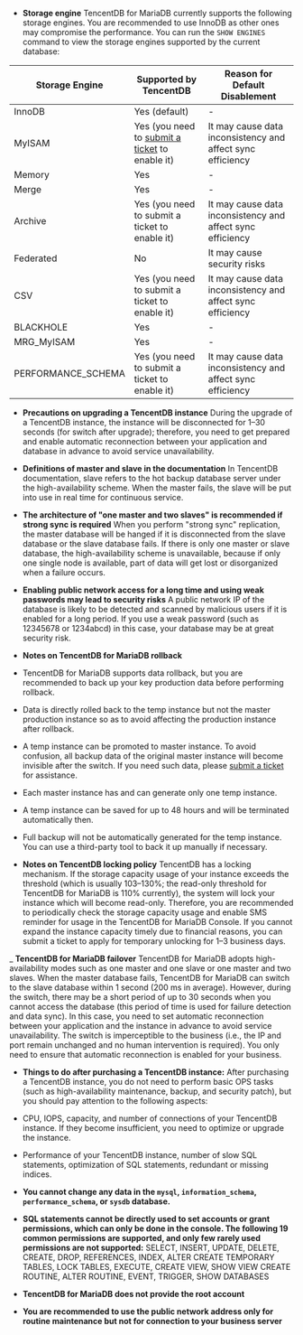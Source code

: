 - **Storage engine**
TencentDB for MariaDB currently supports the following storage engines. You are recommended to use InnoDB as other ones may compromise the performance. You can run the `SHOW ENGINES` command to view the storage engines supported by the current database:

| Storage Engine | Supported by TencentDB | Reason for Default Disablement |
| ------------------ | ------------------ | ---------------------------------- |
| InnoDB | Yes (default) | - |
| MyISAM | Yes (you need to [submit a ticket](https://console.cloud.tencent.com/workorder/category) to enable it) | It may cause data inconsistency and affect sync efficiency |
| Memory | Yes | - |
| Merge | Yes | - |
| Archive | Yes (you need to submit a ticket to enable it) | It may cause data inconsistency and affect sync efficiency |
| Federated | No | It may cause security risks |
| CSV | Yes (you need to submit a ticket to enable it) | It may cause data inconsistency and affect sync efficiency |
| BLACKHOLE | Yes | - |
| MRG_MyISAM | Yes | - |
| PERFORMANCE_SCHEMA | Yes (you need to submit a ticket to enable it) | It may cause data inconsistency and affect sync efficiency |


- **Precautions on upgrading a TencentDB instance**
During the upgrade of a TencentDB instance, the instance will be disconnected for 1–30 seconds (for switch after upgrade); therefore, you need to get prepared and enable automatic reconnection between your application and database in advance to avoid service unavailability.

- **Definitions of master and slave in the documentation**
In TencentDB documentation, slave refers to the hot backup database server under the high-availability scheme. When the master fails, the slave will be put into use in real time for continuous service.

- **The architecture of "one master and two slaves" is recommended if strong sync is required**
When you perform "strong sync" replication, the master database will be hanged if it is disconnected from the slave database or the slave database fails. If there is only one master or slave database, the high-availability scheme is unavailable, because if only one single node is available, part of data will get lost or disorganized when a failure occurs.
 
- **Enabling public network access for a long time and using weak passwords may lead to security risks**
A public network IP of the database is likely to be detected and scanned by malicious users if it is enabled for a long period. If you use a weak password (such as 12345678 or 1234abcd) in this case, your database may be at great security risk.

- **Notes on TencentDB for MariaDB rollback**
 - TencentDB for MariaDB supports data rollback, but you are recommended to back up your key production data before performing rollback.
 - Data is directly rolled back to the temp instance but not the master production instance so as to avoid affecting the production instance after rollback.
 - A temp instance can be promoted to master instance. To avoid confusion, all backup data of the original master instance will become invisible after the switch. If you need such data, please [submit a ticket](https://console.cloud.tencent.com/workorder/category) for assistance.
 - Each master instance has and can generate only one temp instance.
 - A temp instance can be saved for up to 48 hours and will be terminated automatically then.
 - Full backup will not be automatically generated for the temp instance. You can use a third-party tool to back it up manually if necessary.

- **Notes on TencentDB locking policy**
TencentDB has a locking mechanism. If the storage capacity usage of your instance exceeds the threshold (which is usually 103–130%; the read-only threshold for TencentDB for MariaDB is 110% currently), the system will lock your instance which will become read-only. Therefore, you are recommended to periodically check the storage capacity usage and enable SMS reminder for usage in the TencentDB for MariaDB Console. If you cannot expand the instance capacity timely due to financial reasons, you can submit a ticket to apply for temporary unlocking for 1–3 business days.

_ **TencentDB for MariaDB failover**
TencentDB for MariaDB adopts high-availability modes such as one master and one slave or one master and two slaves. When the master database fails, TencentDB for MariaDB can switch to the slave database within 1 second (200 ms in average). However, during the switch, there may be a short period of up to 30 seconds when you cannot access the database (this period of time is used for failure detection and data sync). In this case, you need to set automatic reconnection between your application and the instance in advance to avoid service unavailability. The switch is imperceptible to the business (i.e., the IP and port remain unchanged and no human intervention is required). You only need to ensure that automatic reconnection is enabled for your business.

- **Things to do after purchasing a TencentDB instance:**
After purchasing a TencentDB instance, you do not need to perform basic OPS tasks (such as high-availability maintenance, backup, and security patch), but you should pay attention to the following aspects:
 - CPU, IOPS, capacity, and number of connections of your TencentDB instance. If they become insufficient, you need to optimize or upgrade the instance.
 - Performance of your TencentDB instance, number of slow SQL statements, optimization of SQL statements, redundant or missing indices.

- **You cannot change any data in the `mysql`, `information_schema`, `performance_schema`, or `sysdb` database.**

- **SQL statements cannot be directly used to set accounts or grant permissions, which can only be done in the console. The following 19 common permissions are supported, and only few rarely used permissions are not supported:**
SELECT, INSERT, UPDATE, DELETE, CREATE, DROP, REFERENCES, INDEX, ALTER
CREATE TEMPORARY TABLES, LOCK TABLES, EXECUTE, CREATE VIEW, SHOW VIEW
CREATE ROUTINE, ALTER ROUTINE, EVENT, TRIGGER, SHOW DATABASES

- **TencentDB for MariaDB does not provide the root account**

- **You are recommended to use the public network address only for routine maintenance but not for connection to your business server**

